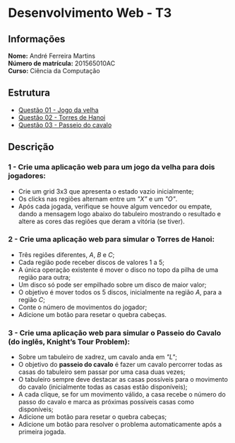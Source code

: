 Desenvolvimento Web - T3
========================

Informações
-----------

**Nome:** André Ferreira Martins  
**Número de matrícula:** 201565010AC  
**Curso:** Ciência da Computação  


Estrutura
---------

- [Questão 01 - Jogo da velha](qst01.html)
- [Questão 02 - Torres de Hanoi](qst02.html)
- [Questão 03 - Passeio do cavalo](qst03.html)


Descrição
---------

### 1 - Crie uma aplicação web para um jogo da velha para dois jogadores:
- Crie um grid 3x3 que apresenta o estado vazio inicialmente;
- Os clicks nas regiões alternam entre um _"X"_ e um _"O"_.
- Após cada jogada, verifique se houve algum vencedor ou empate, dando a mensagem logo abaixo do tabuleiro mostrando o resultado e altere as cores das regiões que deram a vitória (se tiver).

### 2 - Crie uma aplicação web para simular o Torres de Hanoi:
- Três regiões diferentes, *A*, *B* e *C*;
- Cada região pode receber discos de valores 1 a 5;
- A única operação existente é mover o disco no topo da pilha de uma região para outra;
- Um disco só pode ser empilhado sobre um disco de maior valor;
- O objetivo é mover todos os 5 discos, inicialmente na região *A*, para a região *C*;
- Conte o número de movimentos do jogador;
- Adicione um botão para resetar o quebra cabeças.

### 3 - Crie uma  aplicação web para simular o Passeio do Cavalo (do inglês, Knight’s Tour Problem):
- Sobre um tabuleiro de xadrez, um cavalo anda em _"L"_;
- O objetivo do **passeio do cavalo** é fazer um cavalo percorrer todas as casas do tabuleiro sem passar por uma casa duas vezes;
- O tabuleiro sempre deve destacar as casas possíveis para o movimento do cavalo (inicialmente todas as casas estão disponíveis);
- A cada clique, se for um movimento válido, a casa recebe o número do passo do cavalo e marca as próximas possíveis casas como disponíveis;
- Adicione um botão para resetar o quebra cabeças;
- Adicione um botão para resolver o problema automaticamente após a primeira jogada.

